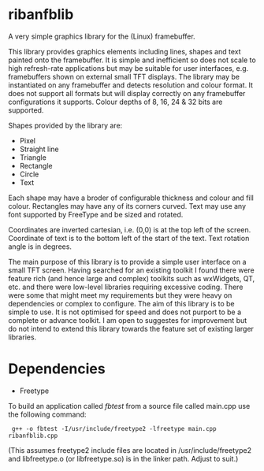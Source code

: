 # ribanfblib
A very simple graphics library for the (Linux) framebuffer.

This library provides graphics elements including lines, shapes and text painted onto the framebuffer. It is simple and inefficient so does not scale to high refresh-rate applications but may be suitable for user interfaces, e.g. framebuffers shown on external small TFT displays. The library may be instantiated on any framebuffer and detects resolution and colour format. It does not support all formats but will display correctly on any framebuffer configurations it supports. Colour depths of 8, 16, 24 & 32 bits are supported.

Shapes provided by the library are:

* Pixel
* Straight line
* Triangle
* Rectangle
* Circle
* Text

Each shape may have a broder of configurable thickness and colour and fill colour. Rectangles may have any of its corners curved. Text may use any font supported by FreeType and be sized and rotated.

Coordinates are inverted cartesian, i.e. (0,0) is at the top left of the screen. Coordinate of text is to the bottom left of the start of the text. Text rotation angle is in degrees.

The main purpose of this library is to provide a simple user interface on a small TFT screen. Having searched for an existing toolkit I found there were feature rich (and hence large and complex) toolkits such as wxWidgets, QT, etc. and there were low-level libraries requiring excessive coding. There were some that might meet my requirements but they were heavy on dependencies or complex to configure. The aim of this library is to be simple to use. It is not optimised for speed and does not purport to be a complete or advance toolkit. I am open to suggestes for improvement but do not intend to extend this library towards the feature set of existing larger libraries.

# Dependencies

* Freetype

To build an application called *fbtest* from a source file called main.cpp use the following command:

` g++ -o fbtest -I/usr/include/freetype2 -lfreetype main.cpp ribanfblib.cpp`

(This assumes freetype2 include files are located in /usr/include/freetype2 and libfreetype.o (or libfreetype.so) is in the linker path. Adjust to suit.)
